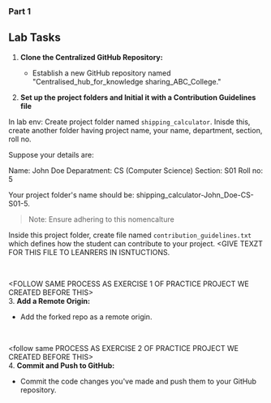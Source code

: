 ### Part 1


## Lab Tasks

1. **Clone the Centralized GitHub Repository:**
   - Establish a new GitHub repository named "Centralised_hub_for_knowledge sharing_ABC_College."

2. **Set up the project folders and Initial it with a Contribution Guidelines file**

In lab env:
Create project folder named `shipping_calculator`.
Inisde this, create another folder having project name, your name, department, section, roll no. 

Suppose your details are:

Name: John Doe
Deparatment: CS (Computer Science)
Section: S01
Roll no: 5

Your project folder's name should be: shipping_calculator-John_Doe-CS-S01-5. 
> Note: Ensure adhering to this nomencalture

Inside this project folder, create file named `contribution_guidelines.txt` which defines how the student can contribute to your project.
<GIVE TEXZT FOR THIS FILE TO LEANRERS IN ISNTUCTIONS.

<br>

<FOLLOW SAME PROCESS AS EXERCISE 1 OF PRACTICE PROJECT WE CREATED BEFORE THIS>
<br>
3. **Add a Remote Origin:**
   - Add the forked repo as a remote origin.

<br>

<follow same PROCESS AS EXERCISE 2 OF PRACTICE PROJECT WE CREATED BEFORE THIS>
<br>
4. **Commit and Push to GitHub:**
   - Commit the code changes you've made and push them to your GitHub repository.

